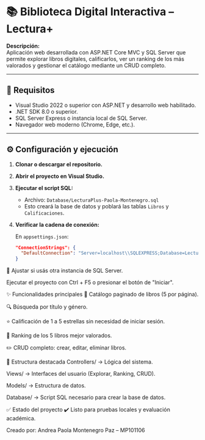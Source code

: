 # 📚 Biblioteca Digital Interactiva – Lectura+

**Descripción:**  
Aplicación web desarrollada con ASP.NET Core MVC y SQL Server que permite explorar libros digitales, calificarlos, ver un ranking de los más valorados y gestionar el catálogo mediante un CRUD completo.

---

## 🚀 Requisitos

- Visual Studio 2022 o superior con ASP.NET y desarrollo web habilitado.
- .NET SDK 8.0 o superior.
- SQL Server Express o instancia local de SQL Server.
- Navegador web moderno (Chrome, Edge, etc.).

---

## ⚙️ Configuración y ejecución

1. **Clonar o descargar el repositorio.**

2. **Abrir el proyecto en Visual Studio.**

3. **Ejecutar el script SQL:**

   - Archivo: `Database/LecturaPlus-Paola-Montenegro.sql`
   - Esto creará la base de datos y poblará las tablas `Libros` y `Calificaciones`.

4. **Verificar la cadena de conexión:**

   En `appsettings.json`:

   ```json
   "ConnectionStrings": {
     "DefaultConnection": "Server=localhost\\SQLEXPRESS;Database=LecturaPlusDB;Trusted_Connection=True;"
   }
🔧 Ajustar si usás otra instancia de SQL Server.

Ejecutar el proyecto con Ctrl + F5 o presionar el botón de "Iniciar".

✨ Funcionalidades principales
📖 Catálogo paginado de libros (5 por página).

🔍 Búsqueda por título y género.

⭐ Calificación de 1 a 5 estrellas sin necesidad de iniciar sesión.

🥇 Ranking de los 5 libros mejor valorados.

✏️ CRUD completo: crear, editar, eliminar libros.

📁 Estructura destacada
Controllers/ → Lógica del sistema.

Views/ → Interfaces del usuario (Explorar, Ranking, CRUD).

Models/ → Estructura de datos.

Database/ → Script SQL necesario para crear la base de datos.

✅ Estado del proyecto
✔️ Listo para pruebas locales y evaluación académica.

Creado por:
Andrea Paola Montenegro Paz – MP101106
